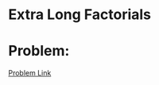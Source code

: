 # Extra Long Factorials

# Problem:
[Problem Link](https://www.hackerrank.com/contests/programmersday/challenges/extra-long-factorials)

